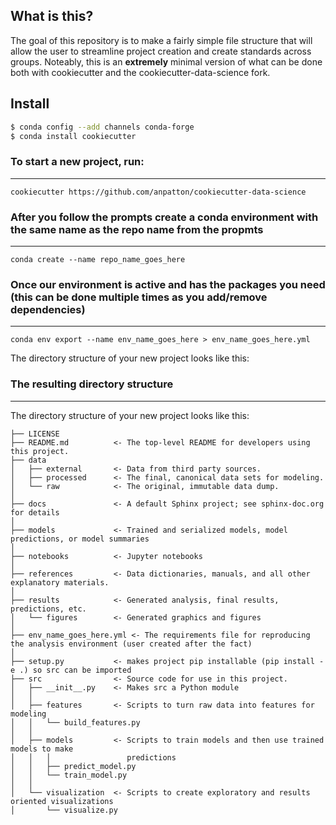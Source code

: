 ## What is this?
The goal of this repository is to make a fairly simple file structure that will allow the user to streamline project creation and create standards across groups. Noteably, this is an **extremely** minimal version of what can be done both with cookiecutter and the cookiecutter-data-science fork. 


## Install

``` bash
$ conda config --add channels conda-forge
$ conda install cookiecutter
```


### To start a new project, run:
------------

    cookiecutter https://github.com/anpatton/cookiecutter-data-science
    
    
### After you follow the prompts create a conda environment with the same name as the repo name from the propmts
------------

    conda create --name repo_name_goes_here
    
### Once our environment is active and has the packages you need (this can be done multiple times as you add/remove dependencies)
------------

    conda env export --name env_name_goes_here > env_name_goes_here.yml

The directory structure of your new project looks like this: 

### The resulting directory structure
------------

The directory structure of your new project looks like this: 

```
├── LICENSE
├── README.md          <- The top-level README for developers using this project.
├── data
│   ├── external       <- Data from third party sources.
│   ├── processed      <- The final, canonical data sets for modeling.
│   └── raw            <- The original, immutable data dump.
│
├── docs               <- A default Sphinx project; see sphinx-doc.org for details
│
├── models             <- Trained and serialized models, model predictions, or model summaries
│
├── notebooks          <- Jupyter notebooks
│
├── references         <- Data dictionaries, manuals, and all other explanatory materials.
│
├── results            <- Generated analysis, final results, predictions, etc.
│   └── figures        <- Generated graphics and figures 
│
├── env_name_goes_here.yml <- The requirements file for reproducing the analysis environment (user created after the fact)
│
├── setup.py           <- makes project pip installable (pip install -e .) so src can be imported
├── src                <- Source code for use in this project.
│   ├── __init__.py    <- Makes src a Python module
│   │
│   ├── features       <- Scripts to turn raw data into features for modeling
│   │   └── build_features.py
│   │
│   ├── models         <- Scripts to train models and then use trained models to make
│   │   │                 predictions
│   │   ├── predict_model.py
│   │   └── train_model.py
│   │
│   └── visualization  <- Scripts to create exploratory and results oriented visualizations
│       └── visualize.py
```
